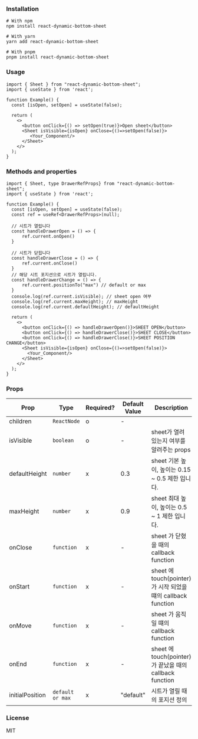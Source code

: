 ### Installation
```shell
# With npm
npm install react-dynamic-bottom-sheet

# With yarn
yarn add react-dynamic-bottom-sheet

# With pnpm
pnpm install react-dynamic-bottom-sheet
```
### Usage 
```tsx
import { Sheet } from "react-dynamic-bottom-sheet";
import { useState } from 'react';

function Example() {
  const [isOpen, setOpen] = useState(false);

  return (
    <>
      <button onClick={() => setOpen(true)}>Open sheet</button>
      <Sheet isVisible={isOpen} onClose={()=>setOpen(false)}>
         <Your_Component/>
      </Sheet>
    </>
  );
}
```

### Methods and properties
```tsx
import { Sheet, type DrawerRefProps} from "react-dynamic-bottom-sheet";
import { useState } from 'react';

function Example() {
  const [isOpen, setOpen] = useState(false);
  const ref = useRef<DrawerRefProps>(null);
  
  // 시트가 열립니다
  const handleDrawerOpen = () => {
      ref.current.onOpen()
  }
  
  // 시트가 닫힙니다
  const handleDrawerClose = () => {
      ref.current.onClose()
  }
  // 해당 시트 포지션으로 시트가 열립니다.
  const handleDrawerChange = () => {
      ref.current.positionTo("max") // default or max
  }
  console.log(ref.current.isVisible); // sheet open 여부
  console.log(ref.current.maxHeight); // maxHeight 
  console.log(ref.current.defaultHeight); // defaultHeight
  
  return (
    <>
      <button onClick={() => handleDrawerOpen()}>SHEET OPEN</button>
      <button onClick={() => handleDrawerClose()}>SHEET CLOSE</button>
      <button onClick={() => handleDrawerClose()}>SHEET POSITION CHANGE</button>
      <Sheet isVisible={isOpen} onClose={()=>setOpen(false)}>
        <Your_Component/>
      </Sheet>
    </>
  );
}
```
### Props

| Prop           | Type             | Required? | Default Value | Description                                       |
| -------------- |------------------|-------|---------------|---------------------------------------------------|
| children      | `ReactNode`      | o     | -             |                                                   |
| isVisible        | `boolean`        | o     | -             | sheet가 열려 있는지 여부를 알려주는 props                      |
| defaultHeight        | `number`         | x     | 0.3           | sheet 기본 높이, 높이는 0.15 ~ 0.5 제한 입니다.               |
| maxHeight        | `number`         | x     | 0.9           | sheet 최대 높이, 높이는 0.5 ~ 1 제한 입니다.                  |
| onClose        | `function`       | x     | -             | sheet 가 닫혔을 때의 callback function                  |
| onStart        | `function`       | x     | -             | sheet 에 touch(pointer)가 시작 되었을떄의 callback function |
| onMove       | `function`       | x     | -             | sheet 가 움직일 떄의 callback function                  |
| onEnd          | `function`         | x     | -             | sheet 에 touch(pointer)가 끝났을 때의 callback function  |
| initialPosition  | `default or max` | x         | "default"     | 시트가 열릴 때의 포지션 정의                                  |



### License
MIT
